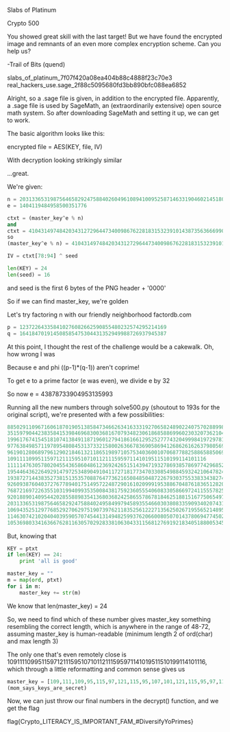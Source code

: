 Slabs of Platinum

Crypto 500

You showed great skill with the last target! But we have found the encrypted image and remnants of an even more complex encryption scheme.
Can you help us?

-Trail of Bits (quend)

slabs_of_platinum_7f07f420a08ea404b88c4888f23c70e3
real_hackers_use.sage_2f88c5095680fd3bb890bfc088ea6852


Alright, so a .sage file is given, in addition to the encrypted file. Apparently, a .sage file is used by SageMath, an (extraordinarily extensive) open source math system.
So after downloading SageMath and setting it up, we can get to work.


The basic algorithm looks like this:

encrypted file = AES(KEY, file, IV)

With decryption looking strikingly similar

...great.

We're given:
```python
n = 20313365319875646582924758840260496108941009525871463319046021451803402705157052789599990588403L
e = 1404119484958500351776

ctxt = (master_key^e % n)
and
ctxt = 4104314974842034312729644734009867622818315323910143873563666990448837112322264379294617825939
so
(master_key^e % n) = 4104314974842034312729644734009867622818315323910143873563666990448837112322264379294617825939

IV = ctxt[78:94] ^ seed

len(KEY) = 24
len(seed) = 16
```
and seed is the first 6 bytes of the PNG header + '0000'


So if we can find master_key, we're golden

Let's try factoring n with our friendly neighborhood factordb.com
```python
p = 123722643358410276082662590855480232574295214169
q = 164184701914508585475304431352949988726937945387
```
At this point, I thought the rest of the challenge would be a cakewalk.
Oh, how wrong I was

Because e and phi ((p-1)*(q-1)) aren't coprime!

To get e to a prime factor (e was even), we divide e by 32

So now e = 43878733904953135993

Running all the new numbers through solve500.py (shoutout to 193s for the original script), we're presented with a few possibilities:
```python
8850291109671606187019051385847346626341633319270658248902240757028899879368625867493699093050
351597904423835841539846968300368167079348230618685886996023032073621044810985513589420381173
19961767415451810741384911871960127941861661295252777432049998419729781660346067276010570207230
9776384985711978954808453137332158002636678369058694126862616263798056939149371313547555838549
9619012806897961290218461321186519897105753403600107068778825886588506991961420215788513671918
10911110995115971211159510710112111595971141019511510199114101116
11111476305780204554365860486123692426515143947193278693857869774296852921996952918715985215296
19544643622649291479725348904910411727181773470330854988459324210647824451544746931106061908419
19387271443835273815135357088764773621650848504872267930375533833438274504356795833347019741788
926093876040372767789401751495722487290161020999195388670487618365128200800256956252970846615
768721697226355103199409935350084381759236055540608330586697241155578253612305858493928679984
9201889014095442028558898354136803682425865578678184625188151677506549783160099870884005373107
20313365319875646582924758840249584997945893554660303808335909340207431564137541279400876487287
10694352512977685292706297519073976211835256122271356250267195565214895713195632573811476916485
11463074210204040395905707454413149482599376206600805070143780694774502825788426922106291495353
10536980334163667628116305702928338106304331156812769192183405188005345766007681476052434749854
```
But, knowing that
```python
KEY = ptxt
if len(KEY) == 24:
    print 'all is good'

master_key = ""
m = map(ord, ptxt)
for i in m:
	master_key += str(m)
```
We know that len(master_key) = 24

So, we need to find which of these number gives master_key something resembling the correct length, which is anywhere in the range of 48-72, assuming master_key is human-readable (minimum length 2 of ord(char) and max length 3)

The only one that's even remotely close is 10911110995115971211159510710112111595971141019511510199114101116, which through a little reformatting and common sense gives us
```python
master_key = [109,111,109,95,115,97,121,115,95,107,101,121,115,95,97,114,101,95,115,101,99,114,101,116]
(mom_says_keys_are_secret)
```

Now, we can just throw our final numbers in the decrypt() function, and we get the flag

flag{Crypto_LITERACY_IS_IMPORTANT_FAM_#DiversifyYoPrimes}

